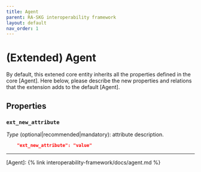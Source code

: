 ```yaml
---
title: Agent
parent: RA-SKG interoperability framework
layout: default
nav_order: 1
---
```


# (Extended) Agent

By default, this extened core entity inherits all the properties defined in the core [Agent].
Here below, please describe the new properties and relations that the extension adds to the default [Agent].


## Properties

### `ext_new_attribute`
*Type* (optional|recommended|mandatory): attribute description.

```json
    "ext_new_attribute": "value"
```

----
[Agent]: {% link interoperability-framework/docs/agent.md %}